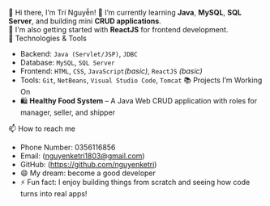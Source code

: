  👋 Hi there, I’m Trí Nguyễn! 
🌱 I’m currently learning **Java**, **MySQL**, **SQL Server**, and building mini **CRUD applications**.  
🚀 I'm also getting started with **ReactJS** for frontend development.  
 🔧 Technologies & Tools
- Backend: `Java (Servlet/JSP)`, `JDBC`
- Database: `MySQL`, `SQL Server`
- Frontend: `HTML`, `CSS`, `JavaScript`*(basic)*, `ReactJS` *(basic)*
- Tools: `Git`, `NetBeans`, `Visual Studio Code`, `Tomcat`
 📚 Projects I’m Working On
- 🛍️ **Healthy Food System** – A Java Web CRUD application with roles for manager, seller, and shipper

📫 How to reach me
- Phone Number: 0356116856
- Email: (nguyenketri1803@gmail.com)
- GitHub: (https://github.com/nguyenketri)
- 😄 My dream: become a good developer
- ⚡ Fun fact: I enjoy building things from scratch and seeing how code turns into real apps!

